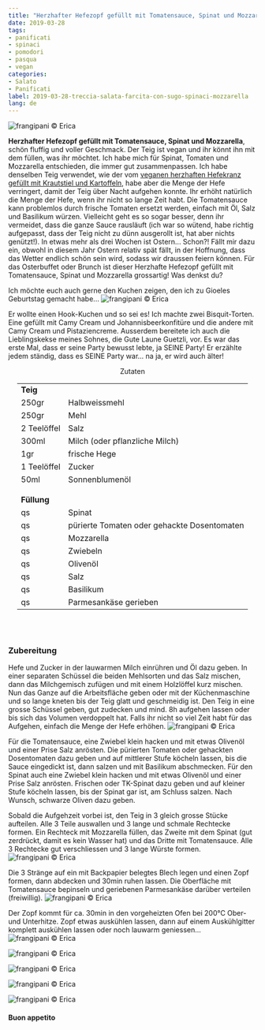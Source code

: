 ```yaml
---
title: "Herzhafter Hefezopf gefüllt mit Tomatensauce, Spinat und Mozzarella"
date: 2019-03-28
tags:
- panificati
- spinaci
- pomodori
- pasqua
- vegan
categories:
- Salato
- Panificati
label: 2019-03-28-treccia-salata-farcita-con-sugo-spinaci-mozzarella
lang: de
---
```

![](../2019-03-28-treccia-salata-farcita-con-salsa-al-pomodoro-spinaci-mozzarella/header.jpeg "frangipani © Erica")

**Herzhafter Hefezopf gefüllt mit Tomatensauce, Spinat und Mozzarella**, schön fluffig und voller Geschmack. Der Teig ist vegan und ihr könnt ihn mit dem füllen, was ihr möchtet. Ich habe mich für Spinat, Tomaten und Mozzarella entschieden, die immer gut zusammenpassen. Ich habe denselben Teig verwendet, wie der vom <a href="https://frangipani.raiano.ch/2016-09-26-pan-brioche-farcito-de/" target="_blank">veganen herzhaften Hefekranz gefüllt mit Krautstiel und Kartoffeln</a>, habe aber die Menge der Hefe verringert, damit der Teig über Nacht aufgehen konnte. Ihr erhöht natürlich die Menge der Hefe, wenn ihr nicht so lange Zeit habt. Die Tomatensauce kann problemlos durch frische Tomaten ersetzt werden, einfach mit Öl, Salz und Basilikum würzen. Vielleicht geht es so sogar besser, denn ihr vermeidet, dass die ganze Sauce rausläuft (ich war so wütend, habe richtig aufgepasst, dass der Teig nicht zu dünn ausgerollt ist, hat aber nichts genützt!). In etwas mehr als drei Wochen ist Ostern... Schon?! Fällt mir dazu ein, obwohl in diesem Jahr Ostern relativ spät fällt, in der Hoffnung, dass das Wetter endlich schön sein wird, sodass wir draussen feiern können. Für das Osterbuffet oder Brunch ist dieser Herzhafte Hefezopf gefüllt mit Tomatensauce, Spinat und Mozzarella grossartig! Was denkst du?

Ich möchte euch auch gerne den Kuchen zeigen, den ich zu Gioeles Geburtstag gemacht habe...
![](../2019-03-28-treccia-salata-farcita-con-salsa-al-pomodoro-spinaci-mozzarella/tortagioele.jpeg "frangipani © Erica")

Er wollte einen Hook-Kuchen und so sei es! Ich machte zwei Bisquit-Torten. Eine gefüllt mit Camy Cream und Johannisbeerkonfitüre und die andere mit Camy Cream und Pistaziencreme. Ausserdem bereitete ich auch die Lieblingskekse meines Sohnes, die Gute Laune Guetzli, vor. Es war das erste Mal, dass er seine Party bewusst lebte, ja SEINE Party! Er erzählte jedem ständig, dass es SEINE Party war... na ja, er wird auch älter!

<div id="wrapper" style="text-align: center">
  <div id="yourdiv" style="display: inline-block;">
    <div class="ingredients" itemscope itemtype="http://schema.org/Recipe">
      <span itemprop="name" style="display:none;">Herzhafter Hefezopf gefüllt mit Tomatensauce, Spinat und Mozzarella</span>
      <span itemprop="recipeCategory" style="display:none;">Herzhaftes</span>
      <img itemprop="image" style="display:none;" class="ignore-gallery-item" src="../2019-03-28-treccia-salata-farcita-con-salsa-al-pomodoro-spinaci-mozzarella/header.jpeg"/>
      <span itemprop="author" style="display:none;">Erica Raiano</span>
      <span itemprop="description" style="display:none;">Herzhafter Hefezopf gefüllt mit Tomatensauce, Spinat und Mozzarella, schön fluffig und voller Geschmack. Der Teig ist vegan und ihr könnt ihn mit dem füllen, was ihr möchtet.</span>
      <div class="ingredients-title">Zutaten</div>
      <table>
        <tbody>
          <tr>
            <td colspan="2"><b>Teig</b></td>
          </tr>
          <tr itemprop="recipeIngredient">
            <td>250gr</td>
            <td>Halbweissmehl</td>
          </tr>
          <tr itemprop="recipeIngredient">
            <td>250gr</td>
            <td>Mehl</td>
          </tr>
          <tr itemprop="recipeIngredient">
            <td>2 Teelöffel</td>
            <td>Salz</td>
          </tr>
          <tr itemprop="recipeIngredient">
            <td>300ml</td>
            <td>Milch (oder pflanzliche Milch)</td>
          </tr>
          <tr itemprop="recipeIngredient">
            <td>1gr</td>
            <td>frische Hege</td>
          </tr>
          <tr itemprop="recipeIngredient">
            <td>1 Teelöffel</td>
            <td>Zucker</td>
          </tr>
          <tr itemprop="recipeIngredient">
            <td>50ml</td>
            <td>Sonnenblumenöl</td>
          </tr>
          <tr style="height: 15px;"></tr>
          <tr>          
            <td colspan="2"><b>Füllung</b></td>
          </tr>
          <tr itemprop="recipeIngredient">
            <td>qs</td>
            <td>Spinat</td>
          </tr>
          <tr itemprop="recipeIngredient">
            <td>qs</td>
            <td>pürierte Tomaten oder gehackte Dosentomaten</td>
          </tr>
          <tr itemprop="recipeIngredient">
            <td>qs</td>
            <td>Mozzarella</td>
          </tr>
          <tr itemprop="recipeIngredient">
            <td>qs</td>
            <td>Zwiebeln</td>
          </tr>
          <tr itemprop="recipeIngredient">
            <td>qs</td>
            <td>Olivenöl</td>
          </tr>
          <tr itemprop="recipeIngredient">
            <td>qs</td>
            <td>Salz</td>
          </tr>
          <tr itemprop="recipeIngredient">
            <td>qs</td>
            <td>Basilikum</td>
          </tr>
          <tr itemprop="recipeIngredient">
            <td>qs</td>
            <td>Parmesankäse gerieben</td>  
          </tr>
        </tbody>
      </table>
      <br></br>
    </div>
  </div>
</div>


<h3>
  <font color="grey">
    <i class="fa-solid fa-gears"></i>
  </font> Zubereitung
</h3>

Hefe und Zucker in der lauwarmen Milch einrühren und Öl dazu geben. In einer separaten Schüssel die beiden Mehlsorten und das Salz mischen, dann das Milchgemisch zufügen und mit einem Holzlöffel kurz mischen. Nun das Ganze auf die Arbeitsfläche geben oder mit der Küchenmaschine und so lange kneten bis der Teig glatt und geschmeidig ist. Den Teig in eine grosse Schüssel geben, gut zudecken und mind. 8h aufgehen lassen oder bis sich das Volumen verdoppelt hat. Falls ihr nicht so viel Zeit habt für das Aufgehen, einfach die Menge der Hefe erhöhen.
![](../2019-03-28-treccia-salata-farcita-con-salsa-al-pomodoro-spinaci-mozzarella/impasto.jpeg "frangipani © Erica")

Für die Tomatensauce, eine Zwiebel klein hacken und mit etwas Olivenöl und einer Prise Salz anrösten. Die pürierten Tomaten oder gehackten Dosentomaten dazu geben und auf mittlerer Stufe köcheln lassen, bis die Sauce eingedickt ist, dann salzen und mit Basilikum abschmecken. Für den Spinat auch eine Zwiebel klein hacken und mit etwas Olivenöl und einer Prise Salz anrösten. Frischen oder TK-Spinat dazu geben und auf kleiner Stufe köcheln lassen, bis der Spinat gar ist, am Schluss salzen. Nach Wunsch, schwarze Oliven dazu geben.

Sobald die Aufgehzeit vorbei ist, den Teig in 3 gleich grosse Stücke aufteilen. Alle 3 Teile auswallen und 3 lange und schmale Rechtecke formen. Ein Rechteck mit Mozzarella füllen, das Zweite mit dem Spinat (gut zerdrückt, damit es kein Wasser hat) und das Dritte mit Tomatensauce. Alle 3 Rechtecke gut verschliessen und 3 lange Würste formen.
![](../2019-03-28-treccia-salata-farcita-con-salsa-al-pomodoro-spinaci-mozzarella/treccia.jpeg "frangipani © Erica")

Die 3 Stränge auf ein mit Backpapier belegtes Blech legen und einen Zopf formen, dann abdecken und 30min ruhen lassen. Die Oberfläche mit Tomatensauce bepinseln und geriebenen Parmesankäse darüber verteilen (freiwillig).
![](../2019-03-28-treccia-salata-farcita-con-salsa-al-pomodoro-spinaci-mozzarella/teglia.jpeg "frangipani © Erica")

Der Zopf kommt für ca. 30min in den vorgeheizten Ofen bei 200°C Ober- und Unterhitze. Zopf etwas auskühlen lassen, dann auf einem Auskühlgitter komplett auskühlen lassen oder noch lauwarm geniessen...
![](../2019-03-28-treccia-salata-farcita-con-salsa-al-pomodoro-spinaci-mozzarella/risultato1.jpeg "frangipani © Erica")

![](../2019-03-28-treccia-salata-farcita-con-salsa-al-pomodoro-spinaci-mozzarella/risultato2.jpeg "frangipani © Erica")

![](../2019-03-28-treccia-salata-farcita-con-salsa-al-pomodoro-spinaci-mozzarella/risultato3.jpeg "frangipani © Erica")

![](../2019-03-28-treccia-salata-farcita-con-salsa-al-pomodoro-spinaci-mozzarella/risultato4.jpeg "frangipani © Erica")

![](../2019-03-28-treccia-salata-farcita-con-salsa-al-pomodoro-spinaci-mozzarella/risultato5.jpeg "frangipani © Erica")

<h4>Buon appetito
  <font color="red">
    <i class="fa-regular fa-face-smile"></i>
  </font>
</h4>
